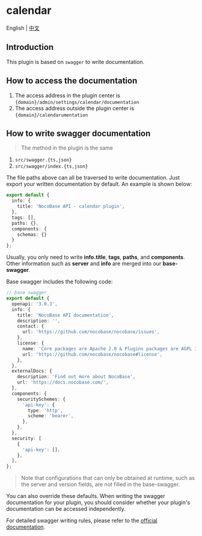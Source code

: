 # calendar

English | [中文](./README.zh-CN.md)


## Introduction

This plugin is based on `swagger` to write documentation.

## How to access the documentation

1. The access address in the plugin center is `{domain}/admin/settings/calendar/documentation`
2. The access address outside the plugin center is `{domain}/calendarumentation`

## How to write swagger documentation

> The method in the plugin is the same

1. `src/swagger.{ts,json}`
2. `src/swagger/index.{ts,json}`

The file paths above can all be traversed to write documentation. Just export your written documentation by default. An example is shown below:

```ts
export default {
  info: {
    title: 'NocoBase API - calendar plugin',
  },
  tags: [],
  paths: {},
  components: {
    schemas: {}
  }
};
```

Usually, you only need to write **info.title**, **tags**, **paths**, and **components**. Other information such as **server** and **info** are merged into our **base-swagger**.

Base swagger includes the following code:

```ts
// base swagger
export default {
  openapi: '3.0.3',
  info: {
    title: 'NocoBase API documentation',
    description: '',
    contact: {
      url: 'https://github.com/nocobase/nocobase/issues',
    },
    license: {
      name: 'Core packages are Apache 2.0 & Plugins packages are AGPL 3.0 licensed.',
      url: 'https://github.com/nocobase/nocobase#license',
    },
  },
  externalDocs: {
    description: 'Find out more about NocoBase',
    url: 'https://docs.nocobase.com/',
  },
  components: {
    securitySchemes: {
      'api-key': {
        type: 'http',
        scheme: 'bearer',
      },
    },
  },
  security: [
    {
      'api-key': [],
    },
  ],
};
```

> Note that configurations that can only be obtained at runtime, such as the server and version fields, are not filled in the base-swagger.

You can also override these defaults. When writing the swagger documentation for your plugin, you should consider whether your plugin's documentation can be accessed independently.

For detailed swagger writing rules, please refer to the [official documentation](https://swagger.io/docs/specification/about/).
